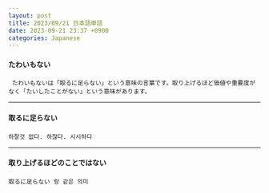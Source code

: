 ```yaml
---
layout: post
title: 2023/09/21 日本語単語 
date: 2023-09-21 23:37 +0900
categories: Japanese
---
```


#### たわいもない
` たわいもないは「取るに足らない」という意味の言葉です。取り上げるほど価値や重要度がなく「たいしたことがない」という意味があります。`

---

#### 取るに足らない
` 하잘것 없다. 하찮다. 시시하다 `

---

#### 取り上げるほどのことではない
` 取るに足らない 랑 같은 의미 `

